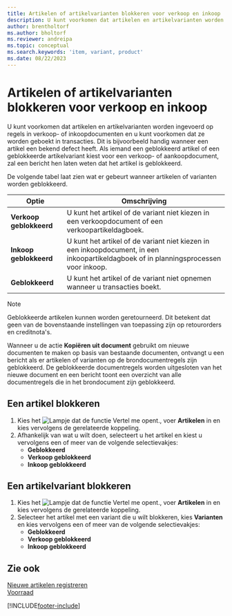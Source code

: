 ```yaml
---
title: Artikelen of artikelvarianten blokkeren voor verkoop en inkoop
description: U kunt voorkomen dat artikelen en artikelvarianten worden ingevoerd op regels in verkoop- of inkoopdocumenten en u kunt voorkomen dat ze worden geboekt in een transactie.
author: brentholtorf
ms.author: bholtorf
ms.reviewer: andreipa
ms.topic: conceptual
ms.search.keywords: 'item, variant, product'
ms.date: 08/22/2023
---
```

# <a name="block-items-or-item-variants-from-sales-or-purchasing"></a>Artikelen of artikelvarianten blokkeren voor verkoop en inkoop

U kunt voorkomen dat artikelen en artikelvarianten worden ingevoerd op regels in verkoop- of inkoopdocumenten en u kunt voorkomen dat ze worden geboekt in transacties. Dit is bijvoorbeeld handig wanneer een artikel een bekend defect heeft. Als iemand een geblokkeerd artikel of een geblokkeerde artikelvariant kiest voor een verkoop- of aankoopdocument, zal een bericht hen laten weten dat het artikel is geblokkeerd.

De volgende tabel laat zien wat er gebeurt wanneer artikelen of varianten worden geblokkeerd.  

|Optie|Omschrijving|  
|--------------------|------------|  
|**Verkoop geblokkeerd**|U kunt het artikel of de variant niet kiezen in een verkoopdocument of een verkoopartikeldagboek.|  
|**Inkoop geblokkeerd**|U kunt het artikel of de variant niet kiezen in een inkoopdocument, in een inkoopartikeldagboek of in planningsprocessen voor inkoop.|  
|**Geblokkeerd**|U kunt het artikel of de variant niet opnemen wanneer u transacties boekt.|  

> [!NOTE]
> Geblokkeerde artikelen kunnen worden geretourneerd. Dit betekent dat geen van de bovenstaande instellingen van toepassing zijn op retourorders en creditnota's.

Wanneer u de actie **Kopiëren uit document** gebruikt om nieuwe documenten te maken op basis van bestaande documenten, ontvangt u een bericht als er artikelen of varianten op de brondocumentregels zijn geblokkeerd. De geblokkeerde documentregels worden uitgesloten van het nieuwe document en een bericht toont een overzicht van alle documentregels die in het brondocument zijn geblokkeerd.

## <a name="to-block-an-item"></a>Een artikel blokkeren

1. Kies het ![Lampje dat de functie Vertel me opent.](media/ui-search/search_small.png "Vertel me wat u wilt doen"), voer **Artikelen** in en kies vervolgens de gerelateerde koppeling.  
2. Afhankelijk van wat u wilt doen, selecteert u het artikel en kiest u vervolgens een of meer van de volgende selectievakjes:
    * **Geblokkeerd**
    * **Verkoop geblokkeerd**
    * **Inkoop geblokkeerd**  

## <a name="to-block-an-item-variant"></a>Een artikelvariant blokkeren

1. Kies het ![Lampje dat de functie Vertel me opent.](media/ui-search/search_small.png "Vertel me wat u wilt doen"), voer **Artikelen** in en kies vervolgens de gerelateerde koppeling.  
2. Selecteer het artikel met een variant die u wilt blokkeren, kies **Varianten** en kies vervolgens een of meer van de volgende selectievakjes:  
    * **Geblokkeerd**
    * **Verkoop geblokkeerd**
    * **Inkoop geblokkeerd**

## <a name="see-also"></a>Zie ook

[Nieuwe artikelen registreren](inventory-how-register-new-items.md)  
[Voorraad](inventory-manage-inventory.md)  

[!INCLUDE[footer-include](includes/footer-banner.md)]
